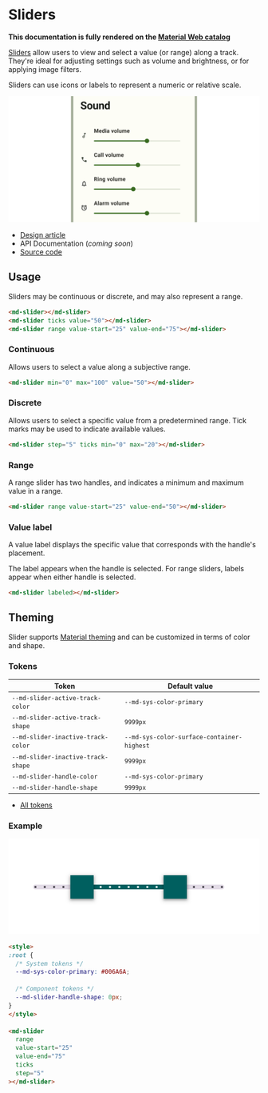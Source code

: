 <!-- catalog-only-start --><!-- ---
name: Sliders
dirname: slider
-----><!-- catalog-only-end -->

<catalog-component-header image-align="start">
<catalog-component-header-title slot="title">

# Sliders

<!-- no-catalog-start -->

<!--*
# Document freshness: For more information, see go/fresh-source.
freshness: { owner: 'ajakubowicz' reviewed: '2023-08-01' }
tag: 'docType:reference'
*-->

<!-- go/md-slider -->

<!-- [TOC] -->

<!-- external-only-start -->
**This documentation is fully rendered on the
[Material Web catalog](https://material-web.dev/components/slider/)**
<!-- external-only-end -->

<!-- no-catalog-end -->

[Sliders](https://m3.material.io/components/sliders)<!-- {.external} --> allow users to
view and select a value (or range) along a track. They're ideal for adjusting
settings such as volume and brightness, or for applying image filters.

Sliders can use icons or labels to represent a numeric or relative scale.

</catalog-component-header-title>

<img
    class="hero"
    alt="Sound settings screen with sliders labeled 'Media volume', and 'Call volume'."
    src="images/slider/hero.png">

</catalog-component-header>

*   [Design article](https://m3.material.io/components/sliders) <!-- {.external} -->
*   API Documentation (*coming soon*)
*   [Source code](https://github.com/material-components/material-web/tree/main/slider)
    <!-- {.external} -->

<!-- catalog-only-start -->

<!--

## Interactive Demo

{% playgroundexample dirname=dirname %}

-->

<!-- catalog-only-end -->

## Usage

Sliders may be continuous or discrete, and may also represent a range.

```html
<md-slider></md-slider>
<md-slider ticks value="50"></md-slider>
<md-slider range value-start="25" value-end="75"></md-slider>
```

### Continuous

Allows users to select a value along a subjective range.

```html
<md-slider min="0" max="100" value="50"></md-slider>
```

### Discrete

Allows users to select a specific value from a predetermined range. Tick marks
may be used to indicate available values.

```html
<md-slider step="5" ticks min="0" max="20"></md-slider>
```

### Range

A range slider has two handles, and indicates a minimum and maximum value in a
range.

```html
<md-slider range value-start="25" value-end="50"></md-slider>
```

### Value label

A value label displays the specific value that corresponds with the handle's
placement.

The label appears when the handle is selected. For range sliders, labels appear
when either handle is selected.

```html
<md-slider labeled></md-slider>
```

<!-- TODO: ## Accessibility -->

## Theming

Slider supports [Material theming](../theming.md) and can be customized in terms
of color and shape.

### Tokens

Token                              | Default value
---------------------------------- | ------------------------------------------
`--md-slider-active-track-color`   | `--md-sys-color-primary`
`--md-slider-active-track-shape`   | `9999px`
`--md-slider-inactive-track-color` | `--md-sys-color-surface-container-highest`
`--md-slider-inactive-track-shape` | `9999px`
`--md-slider-handle-color`         | `--md-sys-color-primary`
`--md-slider-handle-shape`         | `9999px`

*   [All tokens](https://github.com/material-components/material-web/blob/main/tokens/_md-comp-slider.scss)
    <!-- {.external} -->

### Example

<!-- no-catalog-start -->

![Image of a slider with a different theme applied](images/slider/theming.png "Slider theming example.")

<!-- no-catalog-end -->

```html
<style>
:root {
  /* System tokens */
  --md-sys-color-primary: #006A6A;

  /* Component tokens */
  --md-slider-handle-shape: 0px;
}
</style>

<md-slider
  range
  value-start="25"
  value-end="75"
  ticks
  step="5"
></md-slider>
```
